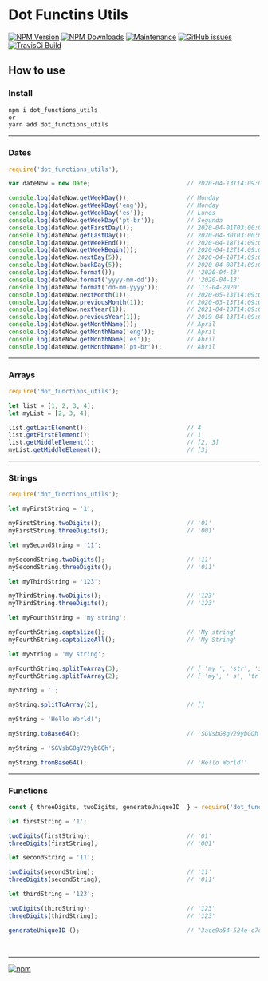 # Dot Functins Utils

[![NPM Version][npm-image]][npm-url]
[![NPM Downloads][downloads-image]][downloads-url]
[![Maintenance][maintenance-img]][maintenance-url]
[![GitHub issues][issues-open-image]][issues-open-url]
[![TravisCi Build][travis-report-image]][travis-report-url]


## How to use

### Install

``` sh
npm i dot_functions_utils
or
yarn add dot_functions_utils
```

<hr>

### Dates

``` javascript
require('dot_functions_utils');

var dateNow = new Date;                           // 2020-04-13T14:09:02.649Z

console.log(dateNow.getWeekDay());                // Monday
console.log(dateNow.getWeekDay('eng'));           // Monday
console.log(dateNow.getWeekDay('es'));            // Lunes
console.log(dateNow.getWeekDay('pt-br'));         // Segunda
console.log(dateNow.getFirstDay());               // 2020-04-01T03:00:00.000Z
console.log(dateNow.getLastDay());                // 2020-04-30T03:00:00.000Z
console.log(dateNow.getWeekEnd());                // 2020-04-18T14:09:02.649Z
console.log(dateNow.getWeekBegin());              // 2020-04-12T14:09:02.649Z
console.log(dateNow.nextDay(5));                  // 2020-04-18T14:09:02.649Z
console.log(dateNow.backDay(5));                  // 2020-04-08T14:09:02.649Z
console.log(dateNow.format());                    // '2020-04-13'
console.log(dateNow.format('yyyy-mm-dd'));        // '2020-04-13'
console.log(dateNow.format('dd-mm-yyyy'));        // '13-04-2020'
console.log(dateNow.nextMonth(1));                // 2020-05-13T14:09:02.649Z
console.log(dateNow.previousMonth(1));            // 2020-03-13T14:09:02.649Z
console.log(dateNow.nextYear(1));                 // 2021-04-13T14:09:02.649Z
console.log(dateNow.previousYear(1));             // 2019-04-13T14:09:02.649Z
console.log(dateNow.getMonthName());              // April
console.log(dateNow.getMonthName('eng'));         // April
console.log(dateNow.getMonthName('es'));          // Abril
console.log(dateNow.getMonthName('pt-br'));       // Abril

```

<hr>

### Arrays

``` javascript
require('dot_functions_utils');

let list = [1, 2, 3, 4];
let myList = [2, 3, 4];

list.getLastElement();                            // 4
list.getFirstElement();                           // 1
list.getMiddleElement();                          // [2, 3]
myList.getMiddleElement();                        // [3]

```

<hr>

### Strings

``` javascript
require('dot_functions_utils');

let myFirstString = '1';

myFirstString.twoDigits();                        // '01'
myFirstString.threeDigits();                      // '001'

let mySecondString = '11';

mySecondString.twoDigits();                       // '11'
mySecondString.threeDigits();                     // '011'

let myThirdString = '123';

myThirdString.twoDigits();                        // '123'
myThirdString.threeDigits();                      // '123'

let myFourthString = 'my string';

myFourthString.captalize();                       // 'My string'
myFourthString.captalizeAll();                    // 'My String'

let myString = 'my string';

myFourthString.splitToArray(3);                   // [ 'my ', 'str', 'ing' ]
myFourthString.splitToArray(2);                   // [ 'my', ' s', 'tr', 'in', 'g' ]

myString = '';

myString.splitToArray(2);                         // []

myString = 'Hello World!';

myString.toBase64();                              // 'SGVsbG8gV29ybGQh'

myString = 'SGVsbG8gV29ybGQh';

myString.fromBase64();                            // 'Hello World!'

```

<hr>

### Functions

``` javascript
const { threeDigits, twoDigits, generateUniqueID  } = require('dot_functions_utils');

let firstString = '1';

twoDigits(firstString);                           // '01'
threeDigits(firstString);                         // '001'

let secondString = '11';

twoDigits(secondString);                          // '11'
threeDigits(secondString);                        // '011'

let thirdString = '123';

twoDigits(thirdString);                           // '123'
threeDigits(thirdString);                         // '123'

generateUniqueID ();                              // "3ace9a54-524e-c7df-9556-c97042413565"
```

<br>
<hr>

[![npm](https://img.shields.io/npm/l/express.svg)](https://github.com/AndreOneti/dot_functions_utils/blob/master/LICENSE)

[travis-report-image]: https://travis-ci.org/AndreOneti/dot_functions_utils.svg?branch=master
[travis-report-url]: https://travis-ci.org/github/AndreOneti/dot_functions_utils
[downloads-image]: https://img.shields.io/npm/dm/dot_functions_utils.svg
[downloads-url]: https://npmjs.org/package/dot_functions_utils
[npm-image]: https://img.shields.io/npm/v/dot_functions_utils.svg
[npm-url]: https://npmjs.org/package/dot_functions_utils
[maintenance-img]: https://img.shields.io/badge/Maintained%3F-yes-green.svg
[maintenance-url]: https://github.com/AndreOneti/dot_functions_utils
[issues-open-image]: https://img.shields.io/github/issues/AndreOneti/dot_functions_utils.svg
[issues-open-url]: https://github.com/AndreOneti/dot_functions_utils/issues?q=is%3Aopen+is%3Aissue
